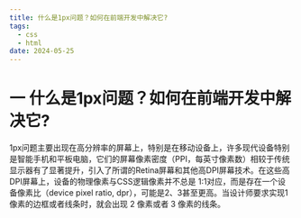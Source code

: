 ```yaml
---
title: 什么是1px问题？如何在前端开发中解决它?
tags:
  - css
  - html
date: 2024-05-25
---
```

# 一 什么是1px问题？如何在前端开发中解决它?

1px问题主要出现在高分辨率的屏幕上，特别是在移动设备上，许多现代设备特别是智能手机和平板电脑，它们的屏幕像素密度（PPI，每英寸像素数）相较于传统显示器有了显著提升，引入了所谓的Retina屏幕和其他高DPI屏幕技术。在这些高DPI屏幕上，设备的物理像素与CSS逻辑像素并不总是 1:1对应，而是存在一个设备像素比（device pixel ratio, dpr），可能是2、3甚至更高。当设计师要求实现1像素的边框或者线条时，就会出现 2 像素或者 3 像素的线条。

